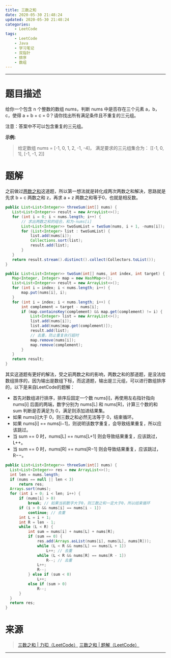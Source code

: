 ```yaml
---
title: 三数之和
date: 2020-05-30 21:48:24
updated: 2020-05-30 21:48:24
categories:
    - LeetCode
tags:
    - LeetCode
    - Java
    - 学习笔记
    - 双指针
    - 排序
    - 数组
---
```

---

# 题目描述

给你一个包含 n 个整数的数组 nums，判断 nums 中是否存在三个元素 a，b，c，使得 a + b + c = 0？请你找出所有满足条件且不重复的三元组。

注意：答案中不可以包含重复的三元组。

**示例:**

> 给定数组 nums = [-1, 0, 1, 2, -1, -4]，
> 满足要求的三元组集合为：
> [[-1, 0, 1], [-1, -1, 2]]

<!-- more -->

# 题解

 之前做过[两数之和][]这道题，所以第一想法就是转化成两次两数之和解决，思路就是先求 b + c 两数之和 z，再求 a + z 两数之和等于0，也就是相反数。

 ```java
 public List<List<Integer>> threeSum(int[] nums) {
    List<List<Integer>> result = new ArrayList<>();
    for (int i = 0; i < nums.length; i++) {
        // 求出两数之和的组合，和为-nums[i]
        List<List<Integer>> twoSumList = twoSum(nums, i + 1, -nums[i]);
        for (List<Integer> list : twoSumList) {
            list.add(nums[i]);
            Collections.sort(list);
            result.add(list);
        }
    }
    return result.stream().distinct().collect(Collectors.toList());
}

public List<List<Integer>> twoSum(int[] nums, int index, int target) {
    Map<Integer, Integer> map = new HashMap<>();
    List<List<Integer>> result = new ArrayList<>();
    for (int i = index; i < nums.length; i++) {
        map.put(nums[i], i);
    }
    for (int i = index; i < nums.length; i++) {
        int complement = target - nums[i];
        if (map.containsKey(complement) && map.get(complement) != i) {
            List<Integer> list = new ArrayList<>();
            list.add(nums[i]);
            list.add(nums[map.get(complement)]);
            result.add(list);
            // 去重，防止重复执行超时
            map.remove(nums[i]);
            map.remove(complement);
        }
    }
    return result;
}
 ```

 其实这道题有更好的解法，受之前两数之和的影响，两数之和的那道题，是没法给数组排序的，因为输出是数组下标，而这道题，输出是三元组，可以进行数组排序的，以下是来自LeetCode的题解：
* 首先对数组进行排序，排序后固定一个数 nums[i]，再使用左右指针指向 nums[i] 后面的两端，数字分别为 nums[L] 和 nums[R]，计算三个数的和 sum 判断是否满足为 0，满足则添加进结果集。
* 如果 nums[i]大于 0，则三数之和必然无法等于 0，结束循环。
* 如果 nums[i] == nums[i−1]，则说明该数字重复，会导致结果重复，所以应该跳过。
* 当 sum == 0 时，nums[L] == nums[L+1] 则会导致结果重复，应该跳过，L++。
* 当 sum == 0 时，nums[R] == nums[R−1] 则会导致结果重复，应该跳过，R−−。

 ```java
public List<List<Integer>> threeSum(int[] nums) {
   List<List<Integer>> res = new ArrayList<>();
   int len = nums.length;
   if (nums == null || len < 3)
       return res;
   Arrays.sort(nums);
   for (int i = 0; i < len; i++) {
       if (nums[i] > 0)
           break; // 如果当前数字大于0，则三数之和一定大于0，所以结束循环
       if (i > 0 && nums[i] == nums[i - 1])
           continue; // 去重
       int L = i + 1;
       int R = len - 1;
       while (L < R) {
           int sum = nums[i] + nums[L] + nums[R];
           if (sum == 0) {
               res.add(Arrays.asList(nums[i], nums[L], nums[R]));
               while (L < R && nums[L] == nums[L + 1])
                   L++; // 去重
               while (L < R && nums[R] == nums[R - 1])
                   R--; // 去重
               L++;
               R--;
           } else if (sum < 0)
               L++;
           else if (sum > 0)
               R--;
       }
   }
   return res;
}
 ```

# 来源

> [三数之和 | 力扣（LeetCode）][1]
> [三数之和 | 题解（LeetCode）][2]

---

[两数之和]: https://leetcode-cn.com/problems/two-sum "两数之和 | 力扣（LeetCode）"
[1]: https://leetcode-cn.com/problems/3sum "三数之和 | 力扣（LeetCode）"
[2]: https://leetcode-cn.com/problems/3sum/solution/hua-jie-suan-fa-15-san-shu-zhi-he-by-guanpengchn/ "三数之和 | 题解（LeetCode）"
